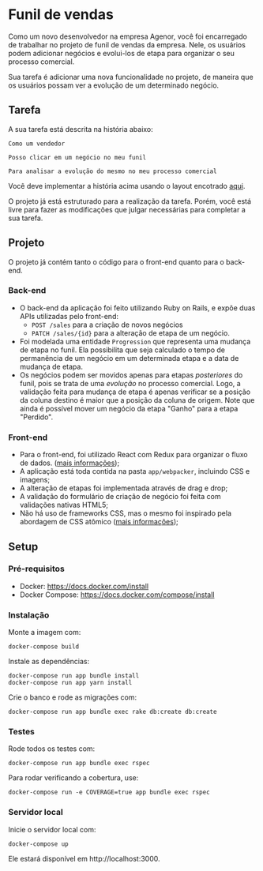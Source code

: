 # Funil de vendas

Como um novo desenvolvedor na empresa Agenor, você foi encarregado de trabalhar
no projeto de funil de vendas da empresa. Nele, os usuários podem adicionar negócios
e evolui-los de etapa para organizar o seu processo comercial.

Sua tarefa é adicionar uma nova funcionalidade no projeto, de maneira que os usuários
possam ver a evolução de um determinado negócio.

## Tarefa

A sua tarefa está descrita na história abaixo:

```
Como um vendedor

Posso clicar em um negócio no meu funil

Para analisar a evolução do mesmo no meu processo comercial
```

Você deve implementar a história acima usando o layout encotrado [aqui](link_do_layout).

O projeto já está estruturado para a realização da tarefa. Porém, você está livre para
fazer as modificações que julgar necessárias para completar a sua tarefa.

## Projeto

O projeto já contém tanto o código para o front-end quanto para o back-end.

### Back-end

- O back-end da aplicação foi feito utilizando Ruby on Rails, e expõe duas APIs
utilizadas pelo front-end:
  - `POST /sales` para a criação de novos negócios
  - `PATCH /sales/{id}` para a alteração de etapa de um negócio.
- Foi modelada uma entidade `Progression` que representa uma mudança de etapa
no funil. Ela possibilita que seja calculado o tempo de permanência de um
negócio em um determinada etapa e a data de mudança de etapa.
- Os negócios podem ser movidos apenas para etapas *posteriores* do funil, pois
se trata de uma *evolução* no processo comercial. Logo, a validação feita para
mudança de etapa é apenas verificar se a posição da coluna destino é maior que
a posição da coluna de origem. Note que ainda é possível mover um negócio da
etapa "Ganho" para a etapa "Perdido".

### Front-end

- Para o front-end, foi utilizado React com Redux para organizar o fluxo de dados.
([mais informações](https://redux.js.org));
- A aplicação está toda contida na pasta `app/webpacker`, incluindo CSS e imagens;
- A alteração de etapas foi implementada através de drag e drop;
- A validação do formulário de criação de negócio foi feita com validações nativas HTML5;
- Não há uso de frameworks CSS, mas o mesmo foi inspirado pela abordagem de CSS atômico
([mais informações](https://johnpolacek.github.io/the-case-for-atomic-css.));

## Setup

### Pré-requisitos

- Docker: https://docs.docker.com/install
- Docker Compose: https://docs.docker.com/compose/install

### Instalação

Monte a imagem com:

```
docker-compose build
```

Instale as dependências:
```
docker-compose run app bundle install
docker-compose run app yarn install
```

Crie o banco e rode as migrações com:

```
docker-compose run app bundle exec rake db:create db:create
```

### Testes

Rode todos os testes com:

```
docker-compose run app bundle exec rspec
```

Para rodar verificando a cobertura, use:

```
docker-compose run -e COVERAGE=true app bundle exec rspec
```

### Servidor local

Inicie o servidor local com:

```
docker-compose up
```

Ele estará disponível em http://localhost:3000.
